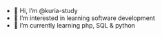 - 👋 Hi, I’m @kuria-study
- 👀 I’m interested in learning software development
- 🌱 I’m currently learning php, SQL & python

<!---
kuria-study/kuria-study is a ✨ special ✨ repository because its `README.md` (this file) appears on your GitHub profile.
You can click the Preview link to take a look at your changes.
--->

